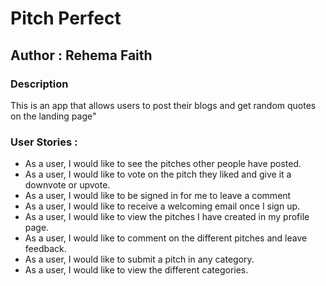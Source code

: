 # Pitch Perfect

##  Author : Rehema Faith

### Description
This is an app that allows users to post their blogs and get random quotes on the landing page"


### User Stories :
* As a user, I would like to see the pitches other people have posted.
* As a user, I would like to vote on the pitch they liked and give it a downvote or upvote.
* As a user, I would like to be signed in for me to leave a comment
* As a user, I would like to receive a welcoming email once I sign up.
* As a user, I would like to view the pitches I have created in my profile page.
* As a user, I would like to comment on the different pitches and leave feedback.
* As a user, I would like to submit a pitch in any category.
* As a user, I would like to view the different categories.

